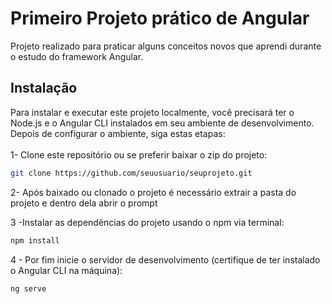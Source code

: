 # Primeiro Projeto prático de Angular

Projeto realizado para praticar alguns conceitos novos que aprendi durante o estudo do framework Angular.

## Instalação

Para instalar e executar este projeto localmente, você precisará ter o Node.js e o Angular CLI instalados em seu ambiente de desenvolvimento. 
Depois de configurar o ambiente, siga estas etapas:
<br/><br/>
1- Clone este repositório ou se preferir baixar o zip do projeto:
```bash
git clone https://github.com/seuusuario/seuprojeto.git
````

2- Após baixado ou clonado o projeto é necessário extrair a pasta do projeto e dentro dela abrir o prompt

3 -Instalar as dependências do projeto usando o npm via terminal:
```bash
npm install
````

4 - Por fim inicie o servidor de desenvolvimento (certifique de ter instalado o Angular CLI na máquina):
```bash
ng serve
````


